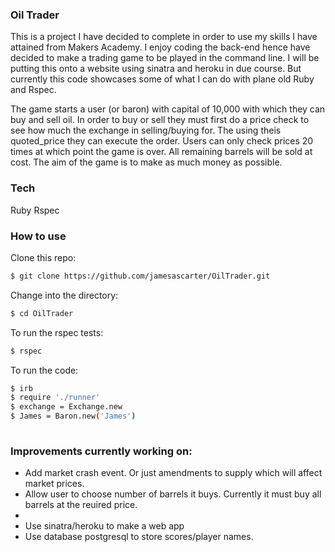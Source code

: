 ### Oil Trader

This is a project I have decided to complete in order to use my skills I have attained from Makers Academy. I enjoy coding the back-end hence have decided to make a trading game to be played in the command line. I will be putting this onto a website using sinatra and heroku in due course. But currently this code showcases some of what I can do with plane old Ruby and Rspec.

The game starts a user (or baron) with capital of 10,000 with which they can buy and sell oil. In order to buy or sell they must first do a price check to see how much the exchange in selling/buying for. The  using theis quoted_price they can execute the order. Users can only check prices 20 times at which point the game is over. All remaining barrels will be sold at cost. The aim of the game is to make as much money as possible.


### Tech
Ruby
Rspec


### How to use



Clone this repo:
```sh
$ git clone https://github.com/jamesascarter/OilTrader.git
```

Change into the directory:
```sh
$ cd OilTrader
```

To run the rspec tests:
```sh
$ rspec
```



To run the code:
```sh
$ irb
$ require './runner'
$ exchange = Exchange.new
$ James = Baron.new('James')
    
```

### Improvements currently working on:

* Add market crash event. Or just amendments to supply which will affect market prices.
* Allow user to choose number of barrels it buys. Currently it must buy all barrels at the reuired price.
* 
* Use sinatra/heroku to make a web app
* Use database postgresql to store scores/player names.



